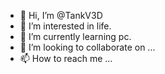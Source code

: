- 👋 Hi, I’m @TankV3D
- 👀 I’m interested in life.
- 🌱 I’m currently learning pc.
- 💞️ I’m looking to collaborate on ...
- 📫 How to reach me ...

<!---
TankV3D/TankV3D is a ✨ special ✨ repository because its `README.md` (this file) appears on your GitHub profile.
You can click the Preview link to take a look at your changes.
--->

